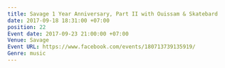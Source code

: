 ```yaml
---
title: Savage 1 Year Anniversary, Part II with Ouissam & Skatebard
date: 2017-09-18 18:31:00 +07:00
position: 22
Event date: 2017-09-23 21:00:00 +07:00
Venue: Savage
Event URL: https://www.facebook.com/events/180713739135919/
Genre: music
---
```


